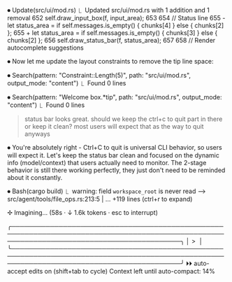 ⏺ Update(src/ui/mod.rs)
  ⎿  Updated src/ui/mod.rs with 1 addition and 1 removal
       652            self.draw_input_box(f, input_area);
       653
       654            // Status line
       655 -          let status_area = if self.messages.is_empty() { chunks[4] } else { chunks[2] };
       655 +          let status_area = if self.messages.is_empty() { chunks[3] } else { chunks[2] };
       656            self.draw_status_bar(f, status_area);
       657
       658            // Render autocomplete suggestions

⏺ Now let me update the layout constraints to remove the tip line space:

⏺ Search(pattern: "Constraint::Length\(5\)", path: "src/ui/mod.rs", output_mode: "content")
  ⎿  Found 0 lines

⏺ Search(pattern: "Welcome box.*tip", path: "src/ui/mod.rs", output_mode: "content")
  ⎿  Found 0 lines

> status bar looks great. should we keep the ctrl+c to quit part in there or keep it clean? most users will expect that as the way to
  quit anyways

⏺ You're absolutely right - Ctrl+C to quit is universal CLI behavior, so users will expect it. Let's keep the status bar clean and
  focused on the dynamic info (model/context) that users actually need to monitor. The 2-stage behavior is still there working
  perfectly, they just don't need to be reminded about it constantly.

⏺ Bash(cargo build)
  ⎿  warning: field `workspace_root` is never read
        --> src/agent/tools/file_ops.rs:213:5
         |
     … +119 lines (ctrl+r to expand)

✢ Imagining… (58s · ↓ 1.6k tokens · esc to interrupt)

╭───────────────────────────────────────────────────────────────────────────────────────────────────────────────────────────────────────────╮
│ >                                                                                                                                         │
╰───────────────────────────────────────────────────────────────────────────────────────────────────────────────────────────────────────────╯
  ⏵⏵ auto-accept edits on (shift+tab to cycle)                                                         Context left until auto-compact: 14%
